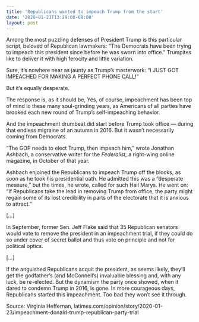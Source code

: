 ```yaml
---
title: 'Republicans wanted to impeach Trump from the start'
date: '2020-01-23T13:29:00-08:00'
layout: post
---
```


Among the most puzzling defenses of President Trump is this particular script, beloved of Republican lawmakers: “The Democrats have been trying to impeach this president since before he was sworn into office.” Trumpites like to deliver it with high ferocity and little variation.

Sure, it’s nowhere near as jaunty as Trump’s masterwork: “I JUST GOT IMPEACHED FOR MAKING A PERFECT PHONE CALL!”

But it’s equally desperate.

The response is, as it should be, Yes, of course, impeachment has been top of mind lo these many soul-grinding years, as Americans of all parties have brooked each new round of Trump’s self-impeaching behavior.

And the impeachment drumbeat did start before Trump took office — during that endless migraine of an autumn in 2016. But it wasn’t necessarily coming from Democrats.

“The GOP needs to elect Trump, then impeach him,” wrote Jonathan Ashbach, a conservative writer for the *Federalist,* a right-wing online magazine, in October of that year.

Ashbach enjoined the Republicans to impeach Trump off the blocks, as soon as he took his presidential oath. He admitted this was a “desperate measure,” but the times, he wrote, called for such Hail Marys. He went on: “If Republicans take the lead in removing Trump from office, the party might regain some of its lost credibility in parts of the electorate that it is anxious to attract.”

\[…\]

In September, former Sen. Jeff Flake said that 35 Republican senators would vote to remove the president in an impeachment trial, if they could do so under cover of secret ballot and thus vote on principle and not for political optics.

\[…\]

If the anguished Republicans acquit the president, as seems likely, they’ll get the godfather’s (and McConnell’s) invaluable blessing and, with any luck, be re-elected. But the dynamism the party once showed, when it dared to condemn Trump in 2016, is gone. In more courageous days, Republicans started this impeachment. Too bad they won’t see it through.

Source: Virginia Heffernan, latimes.com/opinion/story/2020-01-23/impeachment-donald-trump-republican-party-trial